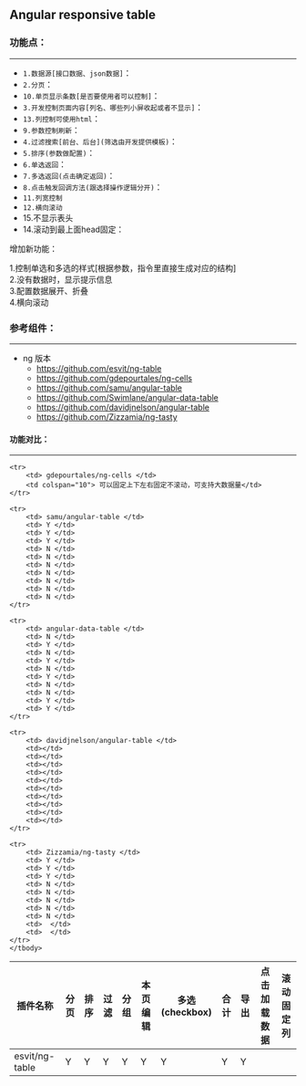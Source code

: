 
## Angular responsive table   

### 功能点：  
----------------- 

* `1.数据源[接口数据、json数据]`：   
* `2.分页`：   
* `10.单页显示条数[是否要使用者可以控制]`：   
* `3.开发控制页面内容[列名、哪些列小屏收起或者不显示]`：   
* `13.列控制可使用html`：   
* `9.参数控制刷新`：   
* `4.过滤搜索[前台、后台](筛选由开发提供模板)`：   
* `5.排序(参数做配置)`：   
* `6.单选返回`：   
* `7.多选返回(点击确定返回)`：   
* `8.点击触发回调方法(跟选择操作逻辑分开)`：   
* `11.列宽控制`
* `12.横向滚动`   
* 15.不显示表头
* 14.滚动到最上面head固定：   

增加新功能：   

1.控制单选和多选的样式[根据参数，指令里直接生成对应的结构]   
2.没有数据时，显示提示信息   
3.配置数据展开、折叠   
4.横向滚动      

### 参考组件：   
------------------

* ng 版本   
  * https://github.com/esvit/ng-table   
  * https://github.com/gdepourtales/ng-cells   
  * https://github.com/samu/angular-table   
  * https://github.com/Swimlane/angular-data-table   
  * https://github.com/davidjnelson/angular-table   
  * https://github.com/Zizzamia/ng-tasty    

#### 功能对比：   
-------------   

<table class="table table-bordered table-striped table-condensed">
	<thead>
    <tr>
    	<th> 插件名称 </th>
    	<th> 分页 </th>
    	<th> 排序 </th>
    	<th> 过滤 </th>
    	<th> 分组 </th>
    	<th> 本页编辑 </th>
    	<th> 多选(checkbox) </th>
    	<th> 合计 </th>
    	<th> 导出 </th>
    	<th> 点击加载数据 </th>
    	<th> 滚动固定列 </th>
    </tr>
	</thead>
	<tbody>
    <tr>
    	<td> esvit/ng-table </td>
    	<td> Y </td>
    	<td> Y </td>
    	<td> Y </td>
    	<td> Y </td>
    	<td> Y </td>
    	<td> Y </td>
    	<td> Y </td>
    	<td> Y </td>
    	<td>  </td>
    	<td>  </td>
    </tr>

    <tr>
    	<td> gdepourtales/ng-cells </td>
    	<td colspan="10"> 可以固定上下左右固定不滚动，可支持大数据量</td>    	
    </tr>

    <tr>
    	<td> samu/angular-table </td>
    	<td> Y </td>
    	<td> Y </td>
    	<td> Y </td>
    	<td> N </td>
    	<td> N </td>
    	<td> N </td>
    	<td> N </td>
    	<td> N </td>
    	<td> N </td>
    	<td> N </td>
    </tr>

    <tr>
    	<td> angular-data-table </td>
    	<td> N </td>
    	<td> Y </td>
    	<td> N </td>
    	<td> Y </td>
    	<td> N </td>
    	<td> Y </td>
    	<td> N </td>
    	<td> N </td>
    	<td> Y </td>
    	<td> Y </td>
    </tr>

    <tr>
    	<td> davidjnelson/angular-table </td>
    	<td></td>    	
    	<td></td>    	
    	<td></td>    	
    	<td></td>    	
    	<td></td>    	
    	<td></td>    	
    	<td></td>    	
    	<td></td>    	
    	<td></td>    	
    	<td></td>    	
    </tr>

    <tr>
    	<td> Zizzamia/ng-tasty </td>
    	<td> Y </td>
    	<td> Y </td>
    	<td> Y </td>
    	<td> N </td>
    	<td> N </td>
    	<td> N </td>
    	<td> N </td>
    	<td> N </td>
    	<td>  </td>
    	<td>  </td>
    </tr>
	</tbody>
</table>